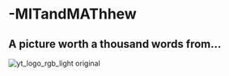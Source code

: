 # -MITandMAThhew

## A picture worth a thousand words from...
![yt_logo_rgb_light original](https://github.com/guttergoat/-/assets/120236829/e850e11b-cfee-45f3-baa0-e438e79b2282)
